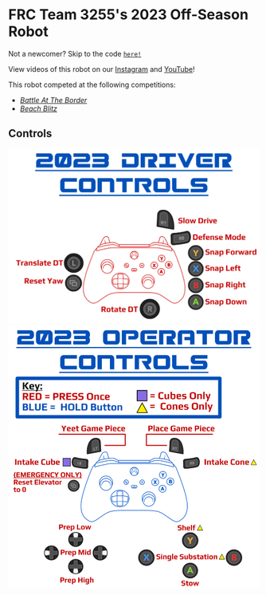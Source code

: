 # FRC Team 3255's 2023 Off-Season Robot
Not a newcomer? Skip to the code [`here!`](src/main/java/)

View videos of this robot on our [Instagram]() and [YouTube]()!

This robot competed at the following competitions:

- [*Battle At The Border*](https://battleattheborder.wordpress.com/)
- [*Beach Blitz*](https://www.thebluealliance.com/event/2023cabl)

## Controls
![Driver Controls](src/main/documentation/driverControls23.png)
![Operator Controls](src/main/documentation/operatorControls23.png)